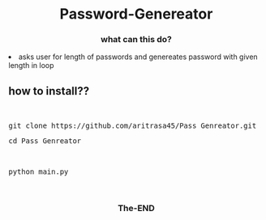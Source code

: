  <h1 align="center">
  Password-Genereator
</h1>

<h3 align="center">
  what can this do?
</h3>
<li>asks user for length of passwords and genereates password with given length in loop</li>

<h2>how to install??</h2>
<br>

<pre>git clone https://github.com/aritrasa45/Pass_Genreator.git</pre>
<pre>cd Pass_Genreator</pre>
<br>
<pre>python main.py</pre>
<br>



 <h3 align="center">
  The-END
</h3>
